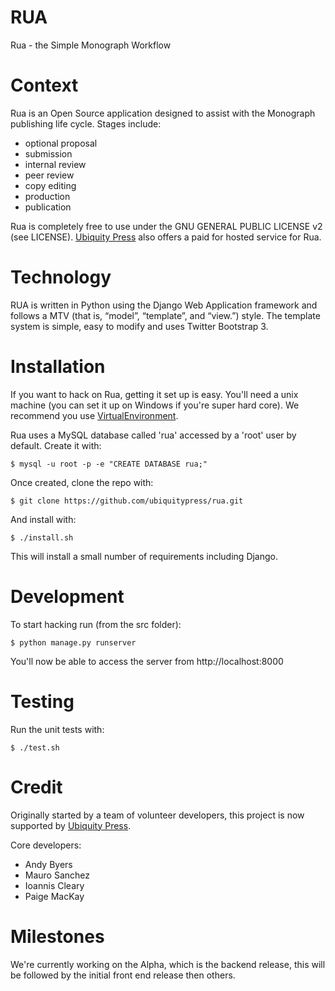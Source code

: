 # RUA
Rua - the Simple Monograph Workflow

# Context
Rua is an Open Source application designed to assist with the Monograph publishing life cycle. Stages include:

- optional proposal
- submission
- internal review
- peer review
- copy editing
- production
- publication

Rua is completely free to use under the GNU GENERAL PUBLIC LICENSE v2 (see LICENSE). [Ubiquity Press](http://ubiquitypress.com/site/contact/) also offers a paid for hosted service for Rua.

# Technology
RUA is written in Python using the Django Web Application framework and follows a MTV (that is, “model”, “template”, and “view.”) style. The template system is simple, easy to modify and uses Twitter Bootstrap 3.

# Installation

If you want to hack on Rua, getting it set up is easy. You'll need a unix machine (you can set it up on Windows if you're super hard core). We recommend you use [VirtualEnvironment](https://virtualenv.pypa.io/en/latest/). 

Rua uses a MySQL database called 'rua' accessed by a 'root' user by default. Create it with:

	$ mysql -u root -p -e "CREATE DATABASE rua;"

Once created, clone the repo with:

	$ git clone https://github.com/ubiquitypress/rua.git

And install with:

    $ ./install.sh

This will install a small number of requirements including Django.

# Development

To start hacking run (from the src folder):

	$ python manage.py runserver

You'll now be able to access the server from http://localhost:8000

# Testing

Run the unit tests with:

    $ ./test.sh

# Credit
Originally started by a team of volunteer developers, this project is now supported by [Ubiquity Press](http://ubiquitypress.com/).

Core developers:

- Andy Byers
- Mauro Sanchez
- Ioannis Cleary
- Paige MacKay

# Milestones
We're currently working on the Alpha, which is the backend release, this will be followed by the initial front end release then others.

